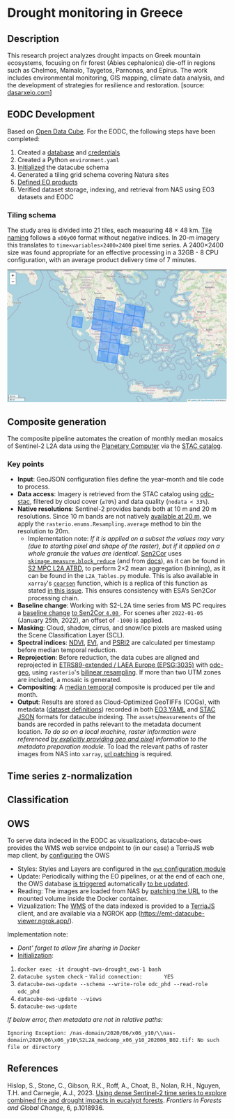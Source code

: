 # Drought monitoring in Greece

## Description
This research project analyzes drought impacts on Greek mountain ecosystems, focusing on fir forest (Abies cephalonica) die-off in regions such as Chelmos, Mainalo, Taygetos, Parnonas, and Epirus. The work includes environmental monitoring, GIS mapping, climate data analysis, and the development of strategies for resilience and restoration. [source: [dasarxeio.com](https://dasarxeio.com/2025/08/01/145507/?fbclid=IwQ0xDSwL56MVleHRuA2FlbQIxMQABHkbJokQhCMbPWyp9B5BhfTiQjc_i3rtFTZOzDlfeDrLWeoQALBKSSqs7HktX_aem_boICuxbIGToYjKLmx3ZoFQ)]

## EODC Development
Based on [Open Data Cube](https://www.opendatacube.org/). For the EODC, the following steps have been completed:
1. Created a [database](https://opendatacube.readthedocs.io/en/latest/installation/database/setup.html) and [credentials](https://opendatacube.readthedocs.io/en/latest/installation/database/passing-configuration.html)
2. Created a Python `environment.yaml`
3. [Initialized](https://opendatacube.readthedocs.io/en/latest/installation/cli.html#datacube-system-init) the datacube schema
4. Generated a tiling grid schema covering Natura sites
5. [Defined EO products](https://opendatacube.readthedocs.io/en/latest/installation/product-definitions.html)
6. Verified dataset storage, indexing, and retrieval from NAS using EO3 datasets and EODC

### Tiling schema
The study area is divided into 21 tiles, each measuring 48 × 48 km. [Tile naming](https://knowledge.dea.ga.gov.au/guides/reference/collection_3_summary_grid/) follows a `x00y00` format without negative indices. In 20-m imagery this translates to `time×variables×2400×2400` pixel time series. A 2400×2400 size was found appropriate for an effective processing in a 32GB - 8 CPU configuration, with an average product delivery time of 7 minutes.

![Grid](wiki_img/Grid.jpg)

## Composite generation
The composite pipeline automates the creation of monthly median mosaics of Sentinel-2 L2A data using the [Planetary Computer](https://planetarycomputer.microsoft.com/dataset/sentinel-2-l2a) via the [STAC catalog](https://planetarycomputer.microsoft.com/api/stac/v1).

### Key points
- **Input**: GeoJSON configuration files define the year–month and tile code to process.
- **Data access**: Imagery is retrieved from the STAC catalog using [odc-stac](https://odc-stac.readthedocs.io/en/latest/), filtered by cloud cover (`≤70%`) and data quality (`nodata < 33%`).
- **Native resolutions**: Sentinel-2 provides bands both at 10 m and 20 m resolutions. Since 10 m bands are not natively [available at 20 m](https://planetarycomputer.microsoft.com/dataset/sentinel-2-l2a), we apply the `rasterio.enums.Resampling.average` method to bin the resolution to 20m. 
  - Implementation note: *If it is applied on a subset the values may vary (due to starting pixel and shape of the raster), but if it applied on a whole granule the values are identical*. [Sen2Cor](https://step.esa.int/main/snap-supported-plugins/sen2cor/sen2cor-v2-12/) uses [`skimage.measure.block_reduce`](https://github.com/scikit-image/scikit-image/blob/v0.25.2/skimage/measure/block.py#L5-L94) (and from [docs](https://scikit-image.org/docs/0.25.x/api/skimage.measure.html#skimage.measure.block_reduce)), as it can be found in [S2 MPC L2A ATBD](https://step.esa.int/thirdparties/sen2cor/2.10.0/docs/S2-PDGS-MPC-L2A-ATBD-V2.10.0.pdf), to perform 2×2 mean aggregation (binning), as it can be found in the `L2A_Tables.py` module. This is also available in `xarray`'s [`coarsen`](https://docs.xarray.dev/en/stable/generated/xarray.DataArray.coarsen.html#xarray-dataarray-coarsen) function, which is a replica of this function as stated [in this issue](https://github.com/pydata/xarray/issues/2525). This ensures consistency with ESA’s Sen2Cor processing chain.
- **Baseline change**: Working with S2-L2A time series from MS PC requires a [baseline change](https://planetarycomputer.microsoft.com/dataset/sentinel-2-l2a#Baseline-Change) [to Sen2Cor `4.00` ](https://sentinels.copernicus.eu/web/sentinel/-/copernicus-sentinel-2-major-products-upgrade-upcoming). For scenes after `2022-01-05` (January 25th, 2022), an offset of `-1000` is applied.
- **Masking**: Cloud, shadow, cirrus, and snow/ice pixels are masked using the Scene Classification Layer (SCL).
- **Spectral indices**: [NDVI](https://www.indexdatabase.de/db/i-single.php?id=58), [EVI](https://www.indexdatabase.de/db/i-single.php?id=16), and [PSRI2](https://www.indexdatabase.de/db/i-single.php?id=69) are calculated per timestamp before median temporal reduction.
- **Reprojection**: Before reduction, the data cubes are aligned and reprojected in [ETRS89-extended / LAEA Europe (EPSG:3035)](https://epsg.io/3035) with [odc-geo](https://github.com/opendatacube/odc-geo), using `rasterio`'s [bilinear resampling](https://rasterio.readthedocs.io/en/stable/topics/resampling.html). If more than two UTM zones are included, a mosaic is generated.
- **Compositing**: A [median temporal](https://docs.xarray.dev/en/latest/generated/xarray.Dataset.median.html#xarray-dataset-median) composite is produced per tile and month.
- **Output**: Results are stored as Cloud-Optimized GeoTIFFs (COGs), with metadata ([dataset definitions](https://opendatacube.readthedocs.io/en/latest/installation/dataset-documents.html)) recorded in both [EO3 YAML](https://eodatasets.readthedocs.io/en/eodatasets3-1.9.3/) and [STAC JSON](https://pystac.readthedocs.io/en/latest/index.html) formats for datacube indexing. The `assets`/`measurements` of the bands are recorded in paths relevant to the metadata document location. *To do so on a local machine, raster information were referenced [by explicitly providing geo and pixel](https://eodatasets.readthedocs.io/en/eodatasets3-1.9.3/_modules/eodatasets3/assemble.html#DatasetPrepare.note_measurement) information to the metadata preparation module.* To load the relevant paths of raster images from NAS into `xarray`, [url patching](https://opendatacube.readthedocs.io/en/stable/api/indexed-data/generate/datacube.Datacube.load.html#datacube.Datacube.load) is required.

## Time series z-normalization

## Classification

## OWS

To serve data indeced in the EODC as visualizations, datacube-ows provides the WMS web service endpoint to (in our case) a TerriaJS web map client, by [configuring](https://datacube-ows.readthedocs.io/en/latest/cfg_wms.html) the OWS
- Styles: Styles and Layers are configured in the [`ows` configuration module](https://github.com/fotakide/drought/blob/main/ows/drought_config/ows_cfg_drought.py)
- Update: Periodically withing the EO pipelines, or at the end of each one, the OWS database [is triggered](https://github.com/fotakide/drought/blob/main/src/run_composites.py#L81) automatically [to be updated](https://datacube-ows.readthedocs.io/en/latest/database.html).
- Reading: The images are loaded from NAS by [patching the URL](https://datacube-ows.readthedocs.io/en/latest/cfg_layers.html#url-patching-patch-url-function) to the mounted volume inside the Docker container.
- Vizualization: The [WMS](http://localhost:9000/?service=WMS&request=GetCapabilities) of the data indexed is provided to a [TerriaJS](https://terria.io/) client, and are available via a NGROK app (https://emt-datacube-viewer.ngrok.app/).

Implementation note:
 - *Dont' forget to allow fire sharing in Docker*
 - [Initialization](https://datacube-ows.readthedocs.io/en/latest/database.html#creating-or-updating-the-ows-schema):
  1. `docker exec -it drought-ows-drought_ows-1 bash`
  2. `datacube system check`
    - `Valid connection:       YES`
  3. `datacube-ows-update --schema --write-role odc_phd --read-role odc_phd`
  4. `datacube-ows-update --views`
  5. `datacube-ows-update`

*If below error, then metadata are not in relative paths:*
```
Ignoring Exception: /nas-domain/2020/06/x06_y10/\\nas-domain\2020\06\x06_y10\S2L2A_medcomp_x06_y10_202006_B02.tif: No such file or directory
```

## References

Hislop, S., Stone, C., Gibson, R.K., Roff, A., Choat, B., Nolan, R.H., Nguyen, T.H. and Carnegie, A.J., 2023. [Using dense Sentinel-2 time series to explore combined fire and drought impacts in eucalypt forests](https://www.frontiersin.org/journals/forests-and-global-change/articles/10.3389/ffgc.2023.1018936). *Frontiers in Forests and Global Change*, 6, p.1018936.